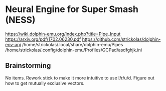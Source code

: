 # Neural Engine for Super Smash (NESS) 

https://wiki.dolphin-emu.org/index.php?title=Pipe_Input
https://arxiv.org/pdf/1702.06230.pdf
https://github.com/strickolas/dolphin-env-api
/home/strickolas/.local/share/dolphin-emu/Pipes
/home/strickolas/.config/dolphin-emu/Profiles/GCPad/asdfghjk.ini

## Brainstorming
No items.
Rework stick to make it more intuitive to use l/r/u/d.
Figure out how to get mutually exclusive vectors.


